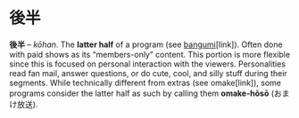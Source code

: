 # 後半

**後半** – _kōhan_. The **latter half** of a program (see [bangumi](https://whimsicaltranslations.wordpress.com/seiyuu-subculture-term-glossary/#bangumi)[link]). Often done with paid shows as its “members-only” content. This portion is more flexible since this is focused on personal interaction with the viewers. Personalities read fan mail, answer questions, or do cute, cool, and silly stuff during their segments. While technically different from extras (see omake[link]), some programs consider the latter half as such by calling them **omake-hōsō** (おまけ放送).

